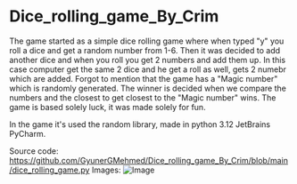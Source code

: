 # Dice_rolling_game_By_Crim


The game started as a simple dice rolling game where when typed "y" you roll a dice and get a random number from 1-6.
Then it was decided to add another dice and when you roll you get 2 numbers and add them up. 
In this case computer get the same 2 dice and he get a roll as well, gets 2 numebr which are added. Forgot to mention that the game has a "Magic number" which  is
randomly generated. The winner is decided when we compare the numbers and the closest to get closest to the "Magic number" wins. The game is based solely luck,
it was made solely for fun.

In the game it's used the random library, made in python 3.12 JetBrains PyCharm.

Source code: https://github.com/GyunerGMehmed/Dice_rolling_game_By_Crim/blob/main/dice_rolling_game.py
Images: 
<img alt = "Image" src = "https://github.com/GyunerGMehmed/Dice_rolling_game_By_Crim/assets/95441473/722cfdc8-8b4d-4eb7-8692-7ae75acc0655"/>
